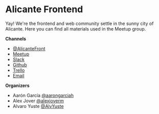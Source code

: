 # Alicante Frontend

Yay! We're the frontend and web community settle in the sunny city of Alicante. Here you can find all materials used in the Meetup group.

**Channels**
- [@AlicanteFront](https://twitter.com/AlicanteFront)
- [Meetup](https://www.meetup.com/Alicante-Frontend/)
- [Slack](alicante-frontend.slack.com)
- [Github](https://github.com/AlicanteFrontend)
- [Trello](https://goo.gl/LYEX5D)
- [Email](alicante.frontend@gmail.com)

**Organizers**
- Aarón García [@aarongarciah](https://twitter.com/aarongarciah)
- Alex Jover [@alexjoverm](https://twitter.com/alexjoverm)
- Alvaro Yuste [@AlvYuste](https://twitter.com/AlvYuste)
